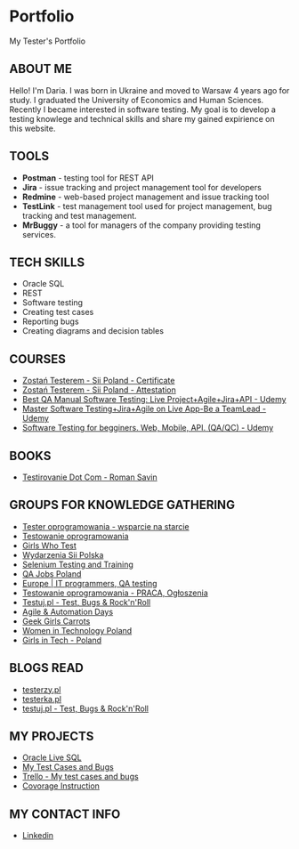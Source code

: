 # Portfolio
My Tester's Portfolio

##  ABOUT ME

Hello! I'm Daria. I was born in Ukraine and moved to Warsaw 4 years ago for study. I graduated the University of Economics and Human Sciences. Recently I became interested in software testing. My goal is to develop a testing knowlege and technical skills and share my gained expirience on this website.
## TOOLS

* **Postman** - testing tool for REST API
* **Jira** - issue tracking and project management tool for developers
* **Redmine** - web-based project management and issue tracking tool
* **TestLink** - test management tool used for project management, bug tracking and test management.
* **MrBuggy** - a tool for managers of the company providing testing services.

## TECH SKILLS

* Oracle SQL 
* REST
* Software testing
* Creating test cases
* Reporting bugs
* Creating diagrams and decision tables

## COURSES

* [Zostań Testerem - Sii Poland - Certificate](https://drive.google.com/file/d/1F_uYGkh1D9EqdZLLaUZpe7iEXeu_ue8w/view?usp=sharing)
* [Zostań Testerem - Sii Poland - Attestation](https://drive.google.com/file/d/1YTBN5k1r6aVdaHaSIQZPsSnrLcJv15om/view?usp=sharing)
* [Best QA Manual Software Testing: Live Project+Agile+Jira+API - Udemy](http://ude.my/UC-HBBQBI1W)
* [Master Software Testing+Jira+Agile on Live App-Be a TeamLead - Udemy](http://ude.my/UC-FTK3RNCN)
* [Software Testing for begginers. Web, Mobile, API. (QA/QC) - Udemy](http://ude.my/UC-R1ZJ81EN)

## BOOKS
* [Testirovanie Dot Com - Roman Savin](https://www.amazon.com/gp/product/1974462617/ref=dbs_a_def_rwt_bibl_vppi_i4)

## GROUPS FOR KNOWLEDGE GATHERING 
* [Tester oprogramowania - wsparcie na starcie](https://www.facebook.com/groups/testeroprogramowania/)
* [Testowanie oprogramowania](https://www.facebook.com/groups/TestowanieOprogramowania/?ref=timeline)
* [Girls Who Test](https://www.facebook.com/girls.who.test/?eid=ARClc7xmNURKqdoOxe9VeLtjYxJ18D7_Ox4YQKmh_gHiWs2AkrkJsFC7rsdRAnmoobCCWS56ehKWEVJ8)
* [Wydarzenia Sii Polska](https://www.facebook.com/groups/SiiPoland.events/?ref=timeline)
* [Selenium Testing and Training](https://www.facebook.com/groups/webdriverforum/?ref=timeline)
* [QA Jobs Poland](https://www.facebook.com/groups/QAJobsPoland/?ref=timeline)
* [Europe | IT programmers, QA testing](https://www.facebook.com/groups/pn.it.europe/?ref=timeline)
* [Testowanie oprogramowania - PRACA, Ogłoszenia](https://www.facebook.com/groups/215557562210470/?ref=timeline)
* [Testuj.pl - Test, Bugs & Rock'n'Roll](https://www.facebook.com/testujpl/?eid=ARDKf7PxMEb-zOnq5CGnTFFaH7gPFuAA0WJ9qj8QPqDXiH9iSAhlidAZr9Ptfn4ywIZaaKbVWaYBnVCu)
* [Agile & Automation Days](https://www.facebook.com/aadays/?eid=ARDI7QL-pLyx8JV1DFsIktghTZGi69umBd4fVK5GyVjXey5fj_WjOvJYNveXamrCr0IQwGtVz7cVxPSl)
* [Geek Girls Carrots](https://www.facebook.com/ggcarrots/?eid=ARAqt0p7Ml0xEzT8pAz8XMaLsCtfm9t5KtwtBJQ7URReJ3MqqLJTrjMzwR_vNPyyLkwzZR75ZkgqcmwE)
* [Women in Technology Poland](https://www.facebook.com/WiTPoland/?eid=ARCKCIT0cjZJXRnywSnngXA8I_eknIVlgFqupUltqtI7OjlLcJBHOinTZi-dL_oAETQOMp-nNNYjV9Z4)
* [Girls in Tech - Poland](https://www.facebook.com/WiTPoland/?eid=ARCKCIT0cjZJXRnywSnngXA8I_eknIVlgFqupUltqtI7OjlLcJBHOinTZi-dL_oAETQOMp-nNNYjV9Z4)

## BLOGS READ
* [testerzy.pl](https://testerzy.pl/)
* [testerka.pl](http://testerka.pl/)
* [testuj.pl - Test, Bugs & Rock'n'Roll](https://www.yasteq.com/PL/Wroclaw/193661854026669/Testuj.pl---Test%2C-Bugs-%26-Rock%27n%27Roll)

## MY PROJECTS
* [Oracle Live SQL](https://docs.google.com/spreadsheets/d/1cRASfPSEKgBF8TIt0yvh3D_E5WChrRgQJKsAjgflSD8/edit?usp=sharing)
* [My Test Cases and Bugs](https://docs.google.com/spreadsheets/d/1UrvsrWflmaHokopiqaT4mt3t-uCthrhreVhiM98LKV0/edit?usp=sharing)
* [Trello - My test cases and bugs](https://trello.com/b/8287JRtx/%D0%B4%D0%BE%D0%B1%D1%80%D0%BE-%D0%BF%D0%BE%D0%B6%D0%B0%D0%BB%D0%BE%D0%B2%D0%B0%D1%82%D1%8C-%D0%B2-trello)
* [Covorage Instruction](https://drive.google.com/file/d/1D1sDmIoAqEYVLE2UQlfMM3SUPkC3mdfj/view?usp=sharing)

## MY CONTACT INFO
* [Linkedin](https://www.linkedin.com/in/daria-chetverikova/)
